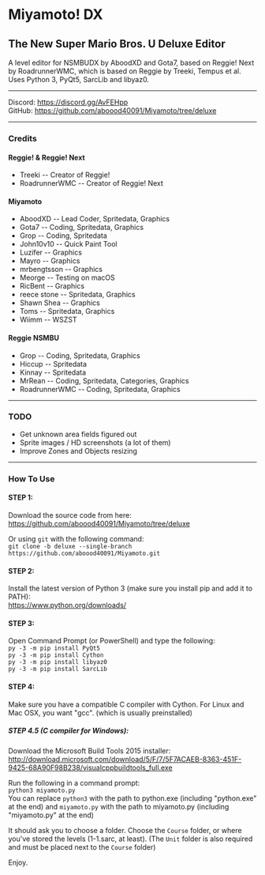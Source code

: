 # Miyamoto! DX
## The New Super Mario Bros. U Deluxe Editor
A level editor for NSMBUDX by AboodXD and Gota7, based on Reggie! Next by RoadrunnerWMC, which is based on Reggie by Treeki, Tempus et al. Uses Python 3, PyQt5, SarcLib and libyaz0.

----------------------------------------------------------------

Discord: https://discord.gg/AvFEHpp  
GitHub: https://github.com/aboood40091/Miyamoto/tree/deluxe  

----------------------------------------------------------------

### Credits
#### Reggie! & Reggie! Next
* Treeki -- Creator of Reggie!
* RoadrunnerWMC -- Creator of Reggie! Next
  
#### Miyamoto
* AboodXD -- Lead Coder, Spritedata, Graphics
* Gota7 -- Coding, Spritedata, Graphics
* Grop -- Coding, Spritedata
* John10v10 -- Quick Paint Tool
* Luzifer -- Graphics
* Mayro -- Graphics
* mrbengtsson -- Graphics
* Meorge -- Testing on macOS
* RicBent -- Graphics
* reece stone -- Spritedata, Graphics
* Shawn Shea -- Graphics
* Toms -- Spritedata, Graphics
* Wiimm -- WSZST
  
#### Reggie NSMBU
* Grop -- Coding, Spritedata, Graphics
* Hiccup -- Spritedata
* Kinnay -- Spritedata
* MrRean -- Coding, Spritedata, Categories, Graphics
* RoadrunnerWMC -- Coding, Spritedata, Graphics

----------------------------------------------------------------

### TODO
- Get unknown area fields figured out
- Sprite images / HD screenshots (a lot of them)
- Improve Zones and Objects resizing

----------------------------------------------------------------

### How To Use
#### STEP 1:
Download the source code from here:  
https://github.com/aboood40091/Miyamoto/tree/deluxe  

Or using `git` with the following command:  
`git clone -b deluxe --single-branch https://github.com/aboood40091/Miyamoto.git`  

#### STEP 2:
Install the latest version of Python 3 (make sure you install pip and add it to PATH):  
https://www.python.org/downloads/

#### STEP 3:
Open Command Prompt (or PowerShell) and type the following:  
`py -3 -m pip install PyQt5`  
`py -3 -m pip install Cython`  
`py -3 -m pip install libyaz0`  
`py -3 -m pip install SarcLib`  

#### STEP 4:
Make sure you have a compatible C compiler with Cython. For Linux and Mac OSX, you want "gcc". (which is usually preinstalled)  

##### STEP 4.5 (C compiler for Windows):
Download the Microsoft Build Tools 2015 installer:  
http://download.microsoft.com/download/5/F/7/5F7ACAEB-8363-451F-9425-68A90F98B238/visualcppbuildtools_full.exe  


Run the following in a command prompt:  
`python3 miyamoto.py`  
You can replace `python3` with the path to python.exe (including "python.exe" at the end) and `miyamoto.py` with the path to miyamoto.py (including "miyamoto.py" at the end)  
  
It should ask you to choose a folder. Choose the `Course` folder, or where you've stored the levels (1-1.sarc, at least). (The `Unit` folder is also required and must be placed next to the `Course` folder)

Enjoy.
